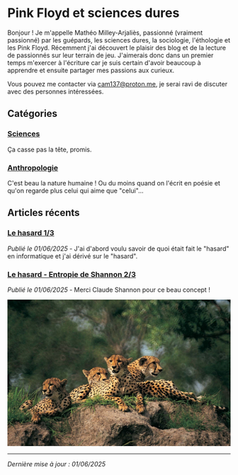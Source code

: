 # Pink Floyd et sciences dures

Bonjour ! Je m'appelle Mathéo Milley-Arjaliès, passionné (vraiment passionné) par les guépards, les sciences dures, la sociologie, l'éthologie et les Pink Floyd. Récemment j'ai découvert le plaisir des blog et de la lecture de passionnés sur leur terrain de jeu. J'aimerais donc dans un premier temps m'exercer à l'écriture car je suis certain d'avoir beaucoup à apprendre et ensuite partager mes passions aux curieux.

Vous pouvez me contacter via [cam137@proton.me](mailto:cam137@proton.me), je serai ravi de discuter avec des personnes intéressées.

## Catégories

### [Sciences](./articles/sciences/index.html)
Ça casse pas la tête, promis.

### [Anthropologie](./articles/anthropologie/index.md)
C'est beau la nature humaine ! Ou du moins quand on l'écrit en poésie et qu'on regarde plus celui qui aime que "celui"...

## Articles récents

### [Le hasard 1/3](./articles/sciences/hasard.md)
*Publié le 01/06/2025* - J'ai d'abord voulu savoir de quoi était fait le "hasard" en informatique et j'ai dérivé sur le "hasard".

### [Le hasard - Entropie de Shannon 2/3](./articles/sciences/entropie-shannon.md)
*Publié le 01/06/2025* - Merci Claude Shannon pour ce beau concept !

![guepards](guepards.jpg)


---

*Dernière mise à jour : 01/06/2025*
